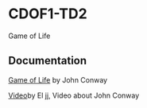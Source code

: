 # CDOF1-TD2

Game of Life

## Documentation

[Game of Life](https://en.wikipedia.org/wiki/Conway%27s_Game_of_Life) by John Conway

[Video](https://www.youtube.com/watch?v=9Hpy6MKM-J8)by El jj, Video about John Conway

